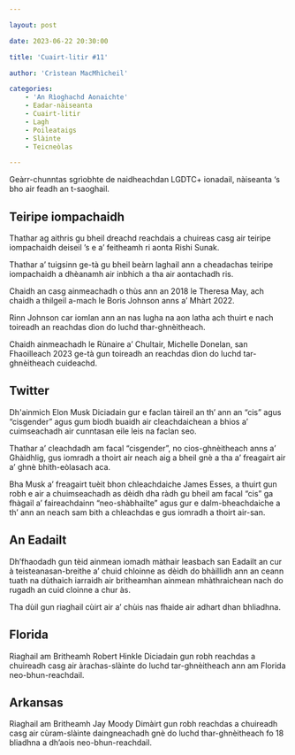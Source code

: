 ```yaml
---

layout: post

date: 2023-06-22 20:30:00

title: 'Cuairt-litir #11'

author: 'Crìstean MacMhìcheil'

categories:
    - 'An Rìoghachd Aonaichte'
    - Eadar-nàiseanta
    - Cuairt-litir
    - Lagh
    - Poileataigs
    - Slàinte
    - Teicneòlas

---
```


Geàrr-chunntas sgrìobhte de naidheachdan LGDTC+ ionadail, nàiseanta ‘s bho air feadh an t-saoghail.

## Teiripe iompachaidh

Thathar ag aithris gu bheil dreachd reachdais a chuireas casg air teiripe iompachaidh deiseil ’s e a’ feitheamh ri aonta Rishi Sunak.

Thathar a’ tuigsinn ge-tà gu bheil beàrn laghail ann a cheadachas teiripe iompachaidh a dhèanamh air inbhich a tha air aontachadh ris.

Chaidh an casg ainmeachadh o thùs ann an 2018 le Theresa May, ach chaidh a thilgeil a-mach le Boris Johnson anns a’ Mhàrt 2022.

Rinn Johnson car iomlan ann an nas lugha na aon latha ach thuirt e nach toireadh an reachdas dìon do luchd thar-ghnèitheach.

Chaidh ainmeachadh le Rùnaire a’ Chultair, Michelle Donelan, san Fhaoilleach 2023 ge-tà gun toireadh an reachdas dìon do luchd tar-ghnèitheach cuideachd.

## Twitter

Dh'ainmich Elon Musk Diciadain gur e faclan tàireil an th’ ann an “cis” agus “cisgender” agus gum biodh buaidh air cleachdaichean a bhios a’ cuimseachadh air cunntasan eile leis na faclan seo.

Thathar a’ cleachdadh am facal “cisgender”, no cios-ghnèitheach anns a’ Ghàidhlig, gus iomradh a thoirt air neach aig a bheil gnè a tha a’ freagairt air a’ ghnè bhith-eòlasach aca.

Bha Musk a’ freagairt tuèit bhon chleachdaiche James Esses, a thuirt gun robh e air a chuimseachadh as dèidh dha ràdh gu bheil am facal “cis” ga fhàgail a’ faireachdainn “neo-shàbhailte” agus gur e dalm-bheachdaiche a th’ ann an neach sam bith a chleachdas e gus iomradh a thoirt air-san.

## An Eadailt

Dh’fhaodadh gun tèid ainmean iomadh màthair leasbach san Eadailt an cur à teisteanasan-breithe a’ chuid chloinne as dèidh do bhàillidh ann an ceann tuath na dùthaich iarraidh air britheamhan ainmean mhàthraichean nach do rugadh an cuid cloinne a chur às.

Tha dùil gun riaghail cùirt air a’ chùis nas fhaide air adhart dhan bhliadhna.

## Florida

Riaghail am Britheamh Robert Hinkle Diciadain gun robh reachdas a chuireadh casg air àrachas-slàinte do luchd tar-ghnèitheach ann am Florida neo-bhun-reachdail.

## Arkansas

Riaghail am Britheamh Jay Moody Dimàirt gun robh reachdas a chuireadh casg air cùram-slàinte daingneachadh gnè do luchd thar-ghnèitheach fo 18 bliadhna a dh’aois neo-bhun-reachdail.